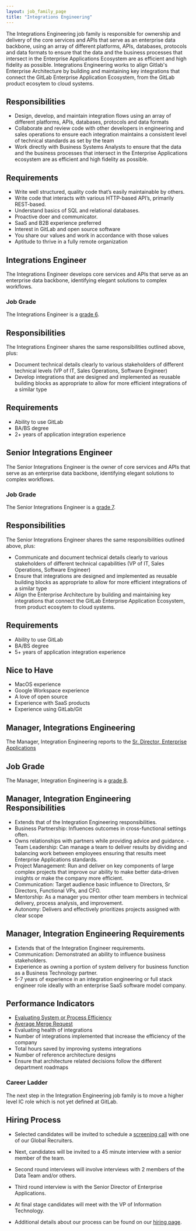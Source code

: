 ```yaml
---
layout: job_family_page
title: "Integrations Engineering"
---
```

The Integrations Engineering job family is responsible for ownership and delivery of the core services and APIs that serve as an enterprise data backbone, using an array of different platforms, APIs, databases, protocols and data formats to ensure that the data and the business processes that intersect in the Enterprise Applications Ecosystem are as efficient and high fidelity as possible. Integrations Engineering works to align Gitlab's Enterprise Architecture by building and maintaining key integrations that connect the GitLab Enterprise Application Ecosystem, from the GitLab product ecosytem to cloud systems.

## Responsibilities
- Design, develop, and maintain integration flows using an array of different platforms, APIs, databases, protocols and data formats
- Collaborate and review code with other developers in engineering and sales operations to ensure each integration maintains a consistent level of technical standards as set by the team
- Work directly with Business Systems Analysts to ensure that the data and the business processes that intersect in the Enterprise Applications ecosystem are as efficient and high fidelity as possible.

## Requirements
- Write well structured, quality code that’s easily maintainable by others.
- Write code that interacts with various HTTP-based API’s, primarily REST-based.
- Understand basics of SQL and relational databases.
- Proactive doer and communicator.
- SaaS and B2B experience preferred
- Interest in GitLab and open source software
- You share our values and work in accordance with those values
- Aptitude to thrive in a fully remote organization

## Integrations Engineer

The Integrations Engineer develops core services and APIs that serve as an enterprise data backbone, identifying elegant solutions to complex workflows.

### Job Grade

The Integrations Engineer is a [grade 6](/handbook/total-rewards/compensation/compensation-calculator/#gitlab-job-grades).

## Responsibilities

The Integrations Engineer shares the same responsibilities outlined above, plus:

- Document technical details clearly to various stakeholders of different technical levels (VP of IT, Sales Operations, Software Engineer)
- Develop integrations that are designed and implemented as reusable building blocks as appropriate to allow for more efficient integrations of a similar type


## Requirements

- Ability to use GitLab
- BA/BS degree
- 2+ years of application integration experience


## Senior Integrations Engineer

The Senior Integrations Engineer is the owner of core services and APIs that serve as an enterprise data backbone, identifying elegant solutions to complex workflows.

### Job Grade

The Senior Integrations Engineer is a [grade 7](/handbook/total-rewards/compensation/compensation-calculator/#gitlab-job-grades).

## Responsibilities

The Senior Integrations Engineer shares the same responsibilities outlined above, plus:

- Communicate and document technical details clearly to various stakeholders of different technical capabilities (VP of IT, Sales Operations, Software Engineer)
- Ensure that integrations are designed and implemented as reusable building blocks as appropriate to allow for more efficient integrations of a similar type
- Align the Enterprise Architecture by building and maintaining key integrations that connect the GitLab Enterprise Application Ecosystem, from product ecosytem to cloud systems.

## Requirements

- Ability to use GitLab
- BA/BS degree
- 5+ years of application integration experience

## Nice to Have

- MacOS experience
- Google Workspace experience
- A love of open source
- Experience with SaaS products
- Experience using GitLab/Git

## Manager, Integrations Engineering

The Manager, Integration Engineering reports to the [Sr. Director, Enterprise Applications](https://about.gitlab.com/job-families/finance/senior-director-enterprise-applications/)

## Job Grade 

The Manager, Integration Engineering is a [grade 8](https://about.gitlab.com/handbook/total-rewards/compensation/compensation-calculator/#gitlab-job-grades).

## Manager, Integration Engineering Responsibilities
- Extends that of the Integration Engineering responsibilities.
- Business Partnership: Influences outcomes in cross-functional settings often.
- Owns relationships with partners while providing advice and guidance.
-Team Leadership: Can manage a team to deliver results by dividing and balancing work between employees ensuring that results meet Enterprise Applications standards.
- Project Management: Run and deliver on key components of large complex projects that improve our ability to make better data-driven insights or make the company more efficient.
- Communication: Target audience basic influence to Directors, Sr Directors, Functional VPs, and CFO.
- Mentorship: As a manager you mentor other team members in technical delivery, process analysis, and improvement.
- Autonomy: Delivers and effectively prioritizes projects assigned with clear scope

## Manager, Integration Engineering Requirements
- Extends that of the Integration Engineer requirements.
- Communication: Demonstrated an ability to influence business stakeholders.
- Experience as owning a portion of system delivery for business function as a Business Technology partner.
- 5-7 years of experience in an integration engineering or full stack engineer role ideally with an enterprise SaaS software model company.



## Performance Indicators

- [Evaluating System or Process Efficiency](/handbook/business-ops/metrics/#evaluating-system-or-process-efficiency)
- [Average Merge Request](/handbook/business-ops/metrics/#average-merge-request)
- Evaluating health of integrations
- Number of integrations implemented that increase the efficiency of the company
- Total hours saved by improving systems integrations
- Number of reference architecture designs
- Ensure that architecture related decisions follow the different department roadmaps

### Career Ladder

The next step in the Integration Engineering job family is to move a higher level IC role which is not yet defined at GitLab.

## Hiring Process

- Selected candidates will be invited to schedule a [screening call](/handbook/hiring/#screening-call) with one of our Global Recruiters.
- Next, candidates will be invited to a 45 minute interview with a senior member of the team.
- Second round interviews will involve interviews with 2 members of the Data Team and/or others.
- Third round interview is with the Senior Director of Enterprise Applications.
- At final stage candidates will meet with the VP of Information Technology.

- Additional details about our process can be found on our [hiring page](/handbook/hiring/).
